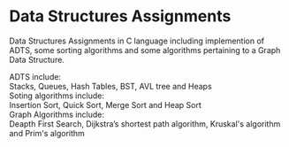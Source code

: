 # Data Structures Assignments
Data Structures Assignments in C language including implemention of ADTS, some sorting algorithms and some algorithms pertaining to a Graph Data Structure.

ADTS include:<br/>
  Stacks, Queues, Hash Tables, BST, AVL tree and Heaps<br/>
  Soting algorithms include:<br/>
  Insertion Sort, Quick Sort, Merge Sort and Heap Sort<br/>
Graph Algorithms include:<br/>
  Deapth First Search, Dijkstra’s shortest path algorithm, Kruskal's algorithm and Prim's algorithm
